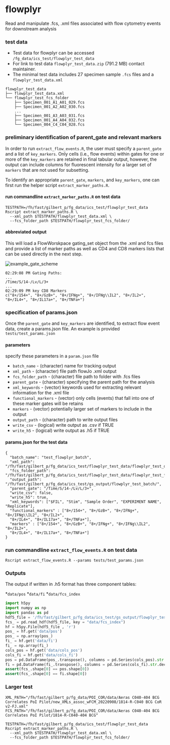 # flowplyr
Read and manipulate .fcs, .xml files associated with flow cytometry events for downstream analysis

### test data

* Test data for flowplyr can be accessed `/fg_data/ics_test/flowplyr_test_data`
* For link to test data `flowplyr_test_data.zip` (791.2 MB) contact maintainer.
* The minimal test data includes 27 specimen sample `.fcs` files and a 
`flowplyr_test_data.xml`

```
flowplyr_test_data
├── flowplyr_test_data.xml
└── flowplyr_test_fcs_folder
    ├── Specimen_001_A1_A01_029.fcs
    ├── Specimen_001_A2_A02_030.fcs
    ...
    ├── Specimen_001_A3_A03_031.fcs
    ├── Specimen_001_A4_A04_032.fcs
    └── Specimen_004_C4_C04_028.fcs
```

### preliminary identification of parent_gate and relevant markers

In order to run `extract_flow_events.R`, the user must specify a `parent_gate` and a list of `key_markers`. Only cells (i.e., flow events) within gates for one or more of the `key_markers` are retained in final tabular output, however, the output can include columns for fluorescent intensity for a larger set of `markers` that are not used for subsetting.

To identify an appropriate `parent_gate`, `markers`, and `key_markers`, one can first run the helper script `extract_marker_paths.R`.

#### run commandline `extract_marker_paths.R` on test data

```
TESTPATH=/fh/fast/gilbert_p/fg_data/ics_test/flowplyr_test_data
Rscript extract_marker_paths.R \
  --xml_path $TESTPATH/flowplyr_test_data.xml \
  --fcs_folder_path $TESTPATH/flowplyr_test_fcs_folder/
```

#### abbreviated output

This will load a FlowWorskpace gating_set object from the .xml and fcs files 
and provide a list of marker paths as well as CD4 and CD8 markers lists that 
can be used directly in the next step.

![example_gate_scheme](https://github.com/kmayerb/flowplyr/assets/46639063/77d091f8-a295-4050-8d62-104784bae282)

```
02:29:08 PM Gating Paths:
...
/Time/S/14-/Lv/L/3+
...
02:29:09 PM key CD8 Markers
c("8+/154+", "8+/GzB+", "8+/IFNg+", "8+/IFNg\\IL2", "8+/IL2+",
"8+/IL4+", "8+/IL17a+", "8+/TNFa+")
```


### specification of params.json

Once the `parent_gate` and `key_markers` are identified, to extract flow event data, 
create a params.json file. An example is provided `tests/test_params.json`



#### parameters

specify these parameters in a `param.json` file

* `batch_name`      - (character) name for tracking output 
* `xml_path`        - (character) file path flowJo .xml output
* `fcs_folder_path` - (character) file path to folder with .fcs files
* `parent_gate`     - (character) specifying the parent path for the analysis 
* `xml_keywords`    - (vector) keywords used for extracting relevant information for the .xml file
* `functional_markers`     - (vector) only cells (events) that fall into one of these marker gates will be retains
* `markers`         - (vector) potentially larger set of markers to include in the output
* `output_path`     - (character) path to write output files
* `write_csv`       - (logical) write output as .csv if TRUE
* `write_h5`        - (logical) write output as .h5 if TRUE


#### params.json for the test data

```{json}
{
  "batch_name": "test_flowplyr_batch",
  "xml_path": "/fh/fast/gilbert_p/fg_data/ics_test/flowplyr_test_data/flowplyr_test_data.xml",
  "fcs_folder_path": "/fh/fast/gilbert_p/fg_data/ics_test/flowplyr_test_data/flowplyr_test_fcs_folder/",
  "output_path": "/fh/fast/gilbert_p/fg_data/ics_test/gs_output/flowplyr_test_batch/",
  "parent_gate": "/Time/S/14-/Lv/L/3+",
  "write_csv": false,
  "write_h5": true,
  "xml_keywords": ["$FIL", "Stim", "Sample Order", "EXPERIMENT NAME", "Replicate"],
  "functional_markers" : ["8+/154+", "8+/GzB+", "8+/IFNg+", "8+/IFNg\\IL2", "8+/IL2+",
  "8+/IL4+", "8+/IL17a+", "8+/TNFa+"],
  "markers" : ["8+/154+", "8+/GzB+", "8+/IFNg+", "8+/IFNg\\IL2", "8+/IL2+",
  "8+/IL4+", "8+/IL17a+", "8+/TNFa+"]
}
```

### run commandline `extract_flow_events.R` on test data

```
Rscript extract_flow_events.R --params tests/test_params.json
```

### Outputs

The output if written in .h5 format has three component tables:

*`data/pos`
*`data/fi`
*`data/fcs_index`


```python
import h5py
import numpy as np
import pandas as pd
hdf5_file = '/fh/fast/gilbert_p/fg_data/ics_test/gs_output/flowplyr_test_batch/test_flowplyr_batch.h5'
fcs_ = pd.read_hdf(hdf5_file, key = "data/fcs_index")
hf = h5py.File(hdf5_file , 'r')
pos_ = hf.get('data/pos')
pos_ = np.array(pos_)
fi_ = hf.get('data/fi')
fi_ = np.array(fi_)
cols_pos = hf.get('data/cols_pos')
cols_fi = hf.get('data/cols_fi')
pos = pd.DataFrame(pos_.transpose(), columns = pd.Series(cols_pos).str.decode('UTF-8'))
fi = pd.DataFrame(fi_.transpose(), columns = pd.Series(cols_fi).str.decode('UTF-8'))
assert(fcs_.shape[0] == pos.shape[0])
assert(fcs_.shape[0] == fi.shape[0])
```


### Larger test
```
XML_PATH="/fh/fast/gilbert_p/fg_data/POI_COR/data/Aeras C040-404 BCG Correlates PoI Pilot/new_XMLs_assoc_wFCM_20220908/1814-R-C040 BCG CoR v2-FJ.xml"
FCS_PATH="/fh/fast/gilbert_p/fg_data/POI_COR/data/Aeras C040-404 BCG Correlates PoI Pilot/1814-R-C040-404 BCG"

TESTPATH=/fh/fast/gilbert_p/fg_data/ics_test/flowplyr_test_data
Rscript extract_marker_paths.R \
  --xml_path $TESTPATH/flowplyr_test_data.xml \
  --fcs_folder_path $TESTPATH/flowplyr_test_fcs_folder/

